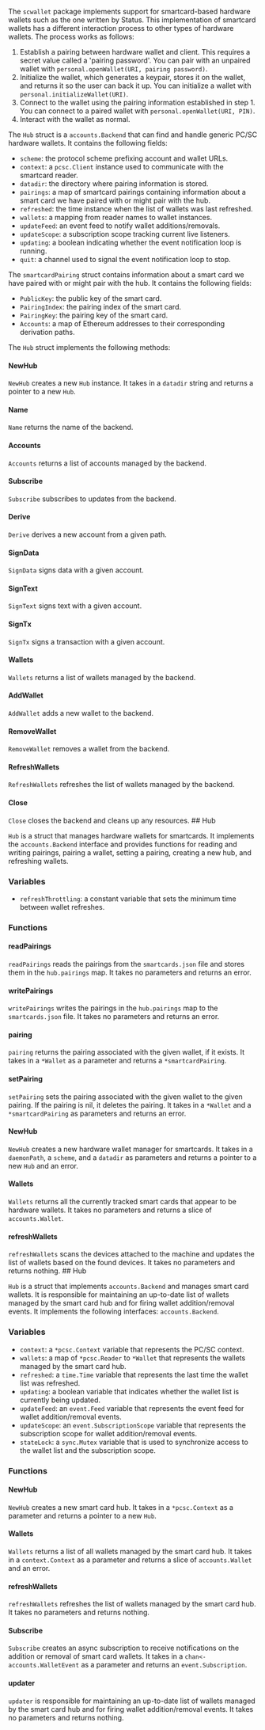The `scwallet` package implements support for smartcard-based hardware wallets such as the one written by Status. This implementation of smartcard wallets has a different interaction process to other types of hardware wallets. The process works as follows:

1. Establish a pairing between hardware wallet and client. This requires a secret value called a 'pairing password'. You can pair with an unpaired wallet with `personal.openWallet(URI, pairing password)`.
2. Initialize the wallet, which generates a keypair, stores it on the wallet, and returns it so the user can back it up. You can initialize a wallet with `personal.initializeWallet(URI)`.
3. Connect to the wallet using the pairing information established in step 1. You can connect to a paired wallet with `personal.openWallet(URI, PIN)`.
4. Interact with the wallet as normal.

The `Hub` struct is a `accounts.Backend` that can find and handle generic PC/SC hardware wallets. It contains the following fields:

- `scheme`: the protocol scheme prefixing account and wallet URLs.
- `context`: a `pcsc.Client` instance used to communicate with the smartcard reader.
- `datadir`: the directory where pairing information is stored.
- `pairings`: a map of smartcard pairings containing information about a smart card we have paired with or might pair with the hub.
- `refreshed`: the time instance when the list of wallets was last refreshed.
- `wallets`: a mapping from reader names to wallet instances.
- `updateFeed`: an event feed to notify wallet additions/removals.
- `updateScope`: a subscription scope tracking current live listeners.
- `updating`: a boolean indicating whether the event notification loop is running.
- `quit`: a channel used to signal the event notification loop to stop.

The `smartcardPairing` struct contains information about a smart card we have paired with or might pair with the hub. It contains the following fields:

- `PublicKey`: the public key of the smart card.
- `PairingIndex`: the pairing index of the smart card.
- `PairingKey`: the pairing key of the smart card.
- `Accounts`: a map of Ethereum addresses to their corresponding derivation paths.

The `Hub` struct implements the following methods:

#### NewHub

`NewHub` creates a new `Hub` instance. It takes in a `datadir` string and returns a pointer to a new `Hub`.

#### Name

`Name` returns the name of the backend.

#### Accounts

`Accounts` returns a list of accounts managed by the backend.

#### Subscribe

`Subscribe` subscribes to updates from the backend.

#### Derive

`Derive` derives a new account from a given path.

#### SignData

`SignData` signs data with a given account.

#### SignText

`SignText` signs text with a given account.

#### SignTx

`SignTx` signs a transaction with a given account.

#### Wallets

`Wallets` returns a list of wallets managed by the backend.

#### AddWallet

`AddWallet` adds a new wallet to the backend.

#### RemoveWallet

`RemoveWallet` removes a wallet from the backend.

#### RefreshWallets

`RefreshWallets` refreshes the list of wallets managed by the backend.

#### Close

`Close` closes the backend and cleans up any resources. ## Hub

`Hub` is a struct that manages hardware wallets for smartcards. It implements the `accounts.Backend` interface and provides functions for reading and writing pairings, pairing a wallet, setting a pairing, creating a new hub, and refreshing wallets.

### Variables

- `refreshThrottling`: a constant variable that sets the minimum time between wallet refreshes.

### Functions

#### readPairings

`readPairings` reads the pairings from the `smartcards.json` file and stores them in the `hub.pairings` map. It takes no parameters and returns an error.

#### writePairings

`writePairings` writes the pairings in the `hub.pairings` map to the `smartcards.json` file. It takes no parameters and returns an error.

#### pairing

`pairing` returns the pairing associated with the given wallet, if it exists. It takes in a `*Wallet` as a parameter and returns a `*smartcardPairing`.

#### setPairing

`setPairing` sets the pairing associated with the given wallet to the given pairing. If the pairing is nil, it deletes the pairing. It takes in a `*Wallet` and a `*smartcardPairing` as parameters and returns an error.

#### NewHub

`NewHub` creates a new hardware wallet manager for smartcards. It takes in a `daemonPath`, a `scheme`, and a `datadir` as parameters and returns a pointer to a new `Hub` and an error.

#### Wallets

`Wallets` returns all the currently tracked smart cards that appear to be hardware wallets. It takes no parameters and returns a slice of `accounts.Wallet`.

#### refreshWallets

`refreshWallets` scans the devices attached to the machine and updates the list of wallets based on the found devices. It takes no parameters and returns nothing. ## Hub

`Hub` is a struct that implements `accounts.Backend` and manages smart card wallets. It is responsible for maintaining an up-to-date list of wallets managed by the smart card hub and for firing wallet addition/removal events. It implements the following interfaces: `accounts.Backend`.

### Variables

- `context`: a `*pcsc.Context` variable that represents the PC/SC context.
- `wallets`: a map of `*pcsc.Reader` to `*Wallet` that represents the wallets managed by the smart card hub.
- `refreshed`: a `time.Time` variable that represents the last time the wallet list was refreshed.
- `updating`: a boolean variable that indicates whether the wallet list is currently being updated.
- `updateFeed`: an `event.Feed` variable that represents the event feed for wallet addition/removal events.
- `updateScope`: an `event.SubscriptionScope` variable that represents the subscription scope for wallet addition/removal events.
- `stateLock`: a `sync.Mutex` variable that is used to synchronize access to the wallet list and the subscription scope.

### Functions

#### NewHub

`NewHub` creates a new smart card hub. It takes in a `*pcsc.Context` as a parameter and returns a pointer to a new `Hub`.

#### Wallets

`Wallets` returns a list of all wallets managed by the smart card hub. It takes in a `context.Context` as a parameter and returns a slice of `accounts.Wallet` and an error.

#### refreshWallets

`refreshWallets` refreshes the list of wallets managed by the smart card hub. It takes no parameters and returns nothing.

#### Subscribe

`Subscribe` creates an async subscription to receive notifications on the addition or removal of smart card wallets. It takes in a `chan<- accounts.WalletEvent` as a parameter and returns an `event.Subscription`.

#### updater

`updater` is responsible for maintaining an up-to-date list of wallets managed by the smart card hub and for firing wallet addition/removal events. It takes no parameters and returns nothing.